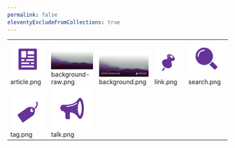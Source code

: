 ```yaml
---
permalink: false
eleventyExcludeFromCollections: true
---
```


<table><tr>
<tr>
<td valign="bottom">
<img src="./article.png" width="150"><br>
article.png
</td>

<td valign="bottom">
<img src="./background-raw.png" width="150"><br>
background-raw.png
</td>

<td valign="bottom">
<img src="./background.png" width="150"><br>
background.png
</td>

<td valign="bottom">
<img src="./link.png" width="150"><br>
link.png
</td>

<td valign="bottom">
<img src="./search.png" width="150"><br>
search.png
</td>

</tr>
<tr>
<td valign="bottom">
<img src="./tag.png" width="150"><br>
tag.png
</td>

<td valign="bottom">
<img src="./talk.png" width="150"><br>
talk.png
</td>

<td></td>
<td></td>
<td></td>
</tr></table>
